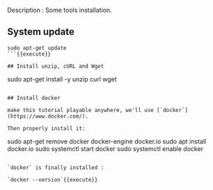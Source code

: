 
Description : Some tools installation.

## System update

```
sudo apt-get update
```{{execute}}

## Install unzip, cURL and Wget

```
sudo apt-get install -y unzip curl wget
```{{execute}}

## Install docker

make this tutorial playable anywhere, we'll use [`docker`](https://www.docker.com/).

Then properly install it:

```
sudo apt-get remove docker docker-engine docker.io
sudo apt install docker.io
sudo systemctl start docker
sudo systemctl enable docker
```{{execute}}

`docker` is finally installed :

`docker --version`{{execute}}